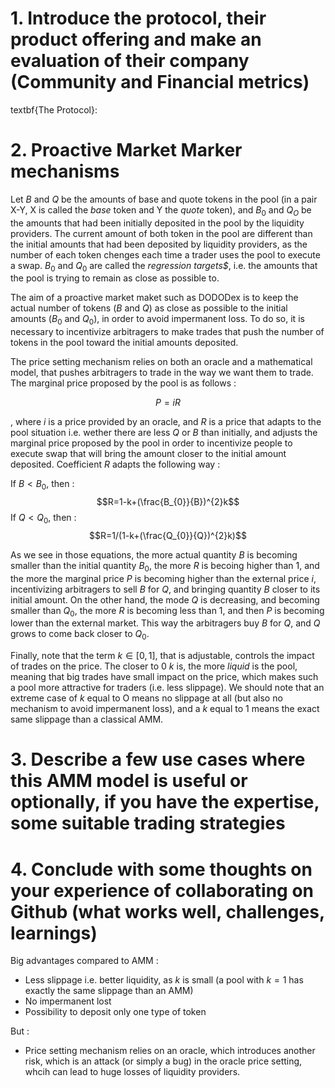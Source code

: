 



# 1. Introduce the protocol, their product offering and make an evaluation of their company (Community and Financial metrics)


textbf{The Protocol}: 

# 2. Proactive Market Marker mechanisms


Let $B$ and $Q$ be the amounts of base and quote tokens in the pool (in a pair X-Y, X is called the *base* token and Y the *quote* token), and $B_{0}$ and $Q_{O}$ be the amounts that had been initially deposited in the pool by the liquidity providers. The current amount of both token in the pool are different than the initial amounts that had been deposited by liquidity providers, as the number of each token chenges each time a trader uses the pool to execute a swap. $B_{0}$ and $Q_{0}$ are called the *regression targets$*, i.e. the amounts that the pool is trying to remain as close as possible to. 

The aim of a proactive market maket such as DODODex is to keep the actual number of tokens ($B$ and $Q$) as close as possible to the initial amounts ($B_{0}$ and $Q_{0}$), in order to avoid impermanent loss. To do so, it is necessary to incentivize arbitragers to make trades that push the number of tokens in the pool toward the initial amounts deposited. 

The price setting mechanism relies on both an oracle and a mathematical model, that pushes arbitragers to trade in the way we want them to trade. The marginal price proposed by the pool is as follows : 

$$P=iR$$

, where $i$ is a price provided by an oracle, and $R$ is a price that adapts to the pool situation i.e. wether there are less $Q$ or $B$ than initially, and adjusts the marginal price proposed by the pool in order to incentivize people to execute swap that will bring the amount closer to the initial amount deposited. Coefficient $R$ adapts the following way : 

If $B < B_{0}$, then : $$R=1-k+(\frac{B_{0}}{B})^{2}k$$
If $Q < Q_{0}$, then : $$R=1/(1-k+(\frac{Q_{0}}{Q})^{2}k)$$

As we see in those equations, the more actual quantity $B$ is becoming smaller than the initial quantity $B_{0}$, the more $R$ is becoing higher than 1, and the more the marginal price $P$ is becoming higher than the external price $i$, incentivizing arbitragers to sell $B$ for $Q$, and bringing quantity $B$ closer to its initial amount. On the other hand, the mode $Q$ is decreasing, and becoming smaller than $Q_{0}$, the more $R$ is becoming less than 1, and then $P$ is becoming lower than the external market. This way the arbitragers buy $B$ for $Q$, and $Q$ grows to come back closer to $Q_{0}$. 

Finally, note that the term $k \in [0,1]$, that is adjustable, controls the impact of trades on the price. The closer to 0 $k$ is, the more *liquid* is the pool, meaning that big trades have small impact on the price, which makes such a pool more attractive for traders (i.e. less slippage). We should note that an extreme case of $k$ equal to O means no slippage at all (but also no mechanism to avoid impermanent loss), and a $k$ equal to $1$ means the exact same slippage than a classical AMM. 


# 3. Describe a few use cases where this AMM model is useful or optionally, if you have the expertise, some suitable trading strategies

# 4. Conclude with some thoughts on your experience of collaborating on Github (what works well, challenges, learnings)

Big advantages compared to AMM : 
- Less slippage i.e. better liquidity, as $k$ is small (a pool with $k=1$ has exactly the same slippage than an AMM)
- No impermanent lost 
- Possibility to deposit only one type of token

But : 
- Price setting mechanism relies on an oracle, which introduces another risk, which is an attack (or simply a bug) in the oracle price setting, whcih can lead to huge losses of liquidity providers. 
